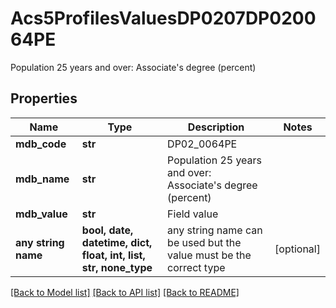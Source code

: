 # Acs5ProfilesValuesDP0207DP020064PE

Population 25 years and over: Associate's degree (percent)

## Properties
Name | Type | Description | Notes
------------ | ------------- | ------------- | -------------
**mdb_code** | **str** | DP02_0064PE | 
**mdb_name** | **str** | Population 25 years and over: Associate&#39;s degree (percent) | 
**mdb_value** | **str** | Field value | 
**any string name** | **bool, date, datetime, dict, float, int, list, str, none_type** | any string name can be used but the value must be the correct type | [optional]

[[Back to Model list]](../README.md#documentation-for-models) [[Back to API list]](../README.md#documentation-for-api-endpoints) [[Back to README]](../README.md)


